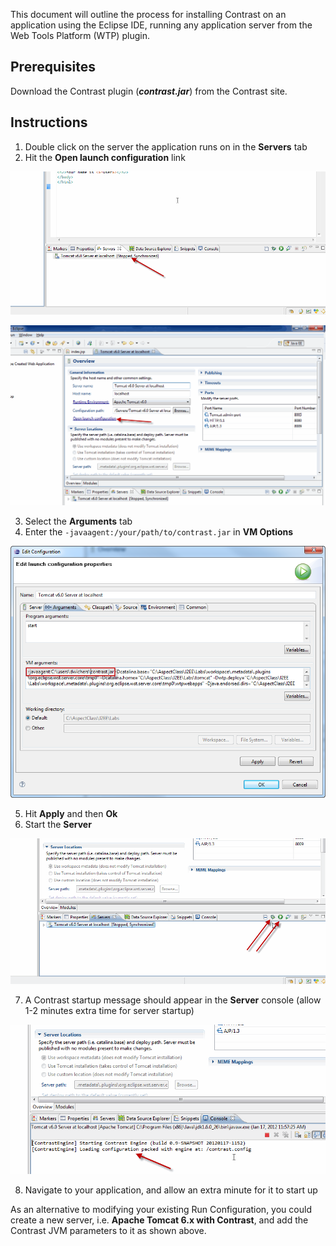 <!--
title: "Running Contrast on an Eclipse WTP Application"
description: "Overview of the process for installation of Contrast on an application using Eclipse WTP"
tags: "java agent installation Eclipse"
-->


This document will outline the process for installing Contrast on an application using the Eclipse IDE, running any application server from the Web Tools Platform (WTP) plugin.

## Prerequisites

Download the Contrast plugin (***contrast.jar***) from the Contrast site.

## Instructions

1. Double click on the server the application runs on in the **Servers** tab
2. Hit the **Open launch configuration** link

<a href="assets/images/KB2-f02_1.gif" rel="lightbox" title="Servers Tab"><img class="thumbnail" src="assets/images/KB2-f02_1.gif"/></a>

<a href="assets/images/KB2-f02_2.gif" rel="lightbox" title="Open Launch Configuration"><img class="thumbnail" src="assets/images/KB2-f02_2.gif"/></a>

3. Select the **Arguments** tab
4. Enter the ```-javaagent:/your/path/to/contrast.jar``` in **VM Options**

<a href="assets/images/KB2-f02_3.png" rel="lightbox" title="VM Options"><img class="thumbnail" src="assets/images/KB2-f02_3.png"/></a>

5. Hit **Apply** and then **Ok**
6. Start the **Server**

<a href="assets/images/KB2-f02_4.gif" rel="lightbox" title="Start The Server"><img class="thumbnail" src="assets/images/KB2-f02_4.gif"/></a>

7. A Contrast startup message should appear in the **Server** console (allow 1-2 minutes extra time for server startup)

<a href="assets/images/KB2-f02_5.gif" rel="lightbox" title="Startup Message"><img class="thumbnail" src="assets/images/KB2-f02_5.gif"/></a>

8. Navigate to your application, and allow an extra minute for it to start up

As an alternative to modifying your existing Run Configuration, you could create a new server, i.e. **Apache Tomcat 6.x with Contrast**, and add the Contrast JVM parameters to it as shown above.
